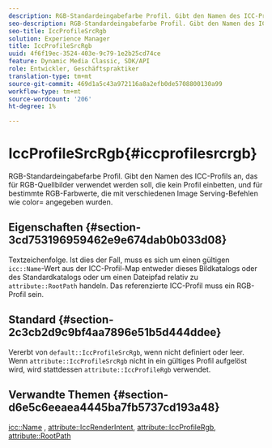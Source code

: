 ```yaml
---
description: RGB-Standardeingabefarbe Profil. Gibt den Namen des ICC-Profils an, das für RGB-Quellbilder verwendet werden soll, die kein Profil einbetten, und für bestimmte RGB-Farbwerte, die mit verschiedenen Image Serving-Befehlen wie color= angegeben wurden.
seo-description: RGB-Standardeingabefarbe Profil. Gibt den Namen des ICC-Profils an, das für RGB-Quellbilder verwendet werden soll, die kein Profil einbetten, und für bestimmte RGB-Farbwerte, die mit verschiedenen Image Serving-Befehlen wie color= angegeben wurden.
seo-title: IccProfileSrcRgb
solution: Experience Manager
title: IccProfileSrcRgb
uuid: 4f6f19ec-3524-403e-9c79-1e2b25cd74ce
feature: Dynamic Media Classic, SDK/API
role: Entwickler, Geschäftspraktiker
translation-type: tm+mt
source-git-commit: 469d1a5c43a972116a8a2efb0de5708800130a99
workflow-type: tm+mt
source-wordcount: '206'
ht-degree: 1%

---
```



# IccProfileSrcRgb{#iccprofilesrcrgb}

RGB-Standardeingabefarbe Profil. Gibt den Namen des ICC-Profils an, das für RGB-Quellbilder verwendet werden soll, die kein Profil einbetten, und für bestimmte RGB-Farbwerte, die mit verschiedenen Image Serving-Befehlen wie color= angegeben wurden.

## Eigenschaften {#section-3cd753196959462e9e674dab0b033d08}

Textzeichenfolge. Ist dies der Fall, muss es sich um einen gültigen `icc::Name`-Wert aus der ICC-Profil-Map entweder dieses Bildkatalogs oder des Standardkatalogs oder um einen Dateipfad relativ zu `attribute::RootPath` handeln. Das referenzierte ICC-Profil muss ein RGB-Profil sein.

## Standard {#section-2c3cb2d9c9bf4aa7896e51b5d444ddee}

Vererbt von `default::IccProfileSrcRgb`, wenn nicht definiert oder leer. Wenn `attribute::IccProfileSrcRgb` nicht in ein gültiges Profil aufgelöst wird, wird stattdessen `attribute::IccProfileRgb` verwendet.

## Verwandte Themen {#section-d6e5c6eeaea4445ba7fb5737cd193a48}

[icc::Name](../../../../../is-api/image-catalog/image-serving-api-ref/c-image-catalog-reference/c-icc-profile-map-reference/r-name-icc.md#reference-9e7d3c8e35434981a3dfac66b8946cbe) ,  [attribute::IccRenderIntent](../../../../../is-api/image-catalog/image-serving-api-ref/c-image-catalog-reference/c-attributes-reference/r-iccrenderintent.md#reference-012f207f28bd4406a5368d23ed95a51f),  [attribute::IccProfileRgb](../../../../../is-api/image-catalog/image-serving-api-ref/c-image-catalog-reference/c-attributes-reference/r-iccprofilergb.md#reference-3479e7daac54404f84b06b98ca07b9df),  [attribute::RootPath](../../../../../is-api/image-catalog/image-serving-api-ref/c-image-catalog-reference/c-attributes-reference/r-rootpath.md#reference-17d57e5967be403b8408fa7214017494)
